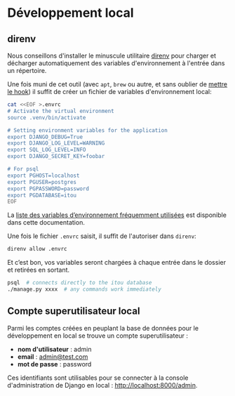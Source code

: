 # Développement local

## direnv

Nous conseillons d'installer le minuscule utilitaire [direnv](https://direnv.net/) pour charger et
décharger automatiquement des variables d'environnement à l'entrée dans un
répertoire.

Une fois muni de cet outil (avec `apt`, `brew` ou autre, et sans oublier de
[mettre le hook](https://direnv.net/#basic-installation)) il suffit de créer un
fichier de variables d'environnement local:

```sh
cat <<EOF >.envrc
# Activate the virtual environment
source .venv/bin/activate

# Setting environment variables for the application
export DJANGO_DEBUG=True
export DJANGO_LOG_LEVEL=WARNING
export SQL_LOG_LEVEL=INFO
export DJANGO_SECRET_KEY=foobar

# For psql
export PGHOST=localhost
export PGUSER=postgres
export PGPASSWORD=password
export PGDATABASE=itou
EOF
```

La [liste des variables d’environnement fréquemment
utilisées](./environment.md) est disponible dans cette documentation.

Une fois le fichier `.envrc` saisit, il suffit de l'autoriser dans `direnv`:

```sh
direnv allow .envrc
```

Et c’est bon, vos variables seront chargées à chaque entrée dans le dossier et
retirées en sortant.

```sh
psql  # connects directly to the itou database
./manage.py xxxx  # any commands work immediately
```

## Compte superutilisateur local

Parmi les comptes créées en peuplant la base de données pour le développement en local se trouve un compte superutilisateur :

- **nom d'utilisateur** : admin
- **email** : admin@test.com
- **mot de passe** : password

Ces identifiants sont utilisables pour se connecter à la console d'administration de Django en local : [http://localhost:8000/admin](http://localhost:8000/admin).
